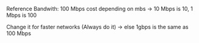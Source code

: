 Reference Bandwith: 100 Mbps
cost depending on mbs -> 10 Mbps is 10, 1 Mbps is 100

Change it for faster networks (Always do it) -> else 1gbps is the same as 100 Mbps